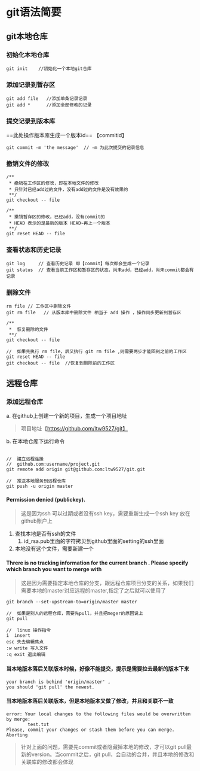 # git语法简要

## git本地仓库

### 初始化本地仓库

```git
git init    //初始化一个本地git仓库
```

### 添加记录到暂存区

 ```git
 git add file   //添加单条记录记录
 git add *      //添加全部修改的记录
 ```

### 提交记录到版本库

==此处操作版本库生成一个版本id== 【commitid】

```git
git commit -m 'the message'  // -m 为此次提交的记录信息
```

### 撤销文件的修改

```git
/**
 * 撤销在工作区的修改，即在本地文件的修改
 * 只针对已经add过的文件，没有add过的文件是没有效果的
 **/
git checkout -- file

/**
 * 撤销暂存区的修改，已经add，没有commit的
 * HEAD 表示的是最新的版本 HEAD~再上一个版本
 **/
git reset HEAD -- file
```

### 查看状态和历史记录

```git
git log     // 查看历史记录 即【commit】每次都会生成一个记录
git status  // 查看当前工作区和暂存区的状态，尚未add，已经add，尚未commit都会有记录
```

### 删除文件

```git
rm file // 工作区中删除文件
git rm file   // 从版本库中删除文件 相当于 add 操作 ，操作同步更新到暂存区

/**
 *  恢复删除的文件
 **/
git checkout -- file

//  如果先执行 rm file，后又执行 git rm file ,则需要两步才能回到之前的工作区
git reset HEAD -- file
git checkout -- file  //恢复到删除前的工作区
```

## 远程仓库

### 添加远程仓库

a. 在github上创建一个新的项目，生成一个项目地址
> 项目地址【https://github.com/ltw9527/git】

b. 在本地仓库下运行命令

```git

//  建立远程连接
//  github.com:username/project.git
git remote add origin git@github.com:ltw9527/git.git

//  推送本地服务到远程仓库
git push -u origin master
```

#### Permission denied (publickey).

> 这是因为ssh 可以过期或者没有ssh key，需要重新生成一个ssh key 放在github账户上

1. 查找本地是否有ssh的文件
    1. id_rsa.pub里面的字符拷贝到github里面的setting的ssh里面
2. 本地没有这个文件，需要新建一个

#### Threre is no tracking information for the current branch . Please specify which branch you want to merge with

> 这是因为需要指定本地仓库的分支，跟远程仓库项目分支的关系，如果我们需要本地的master对应远程的master,指定了之后就可以使用了

```git
git branch --set-upstream-to=origin/master master

//  如果是别人的远程仓库，需要先pull，并且把meger的原因说上
git pull   

//  linux 操作指令
i  insert
esc 失去编辑焦点
:w write 写入文件
:q exit 退出编辑
```

#### 当本地版本落后关联版本时候，好像不能提交，提示是需要拉去最新的版本下来

```git
your branch is behind 'origin/master' ,
you should 'git pull' the newest.
```

#### 当本地版本落后关联版本，但是本地版本又做了修改，并且和关联不一致

```git
error: Your local changes to the following files would be overwritten by merge:
        test.txt
Please, commit your changes or stash them before you can merge.
Aborting
```

> 针对上面的问题，需要先commit或者隐藏掉本地的修改，才可以git pull最新的version。当commit之后，git pull，会自动的合并，并且本地的修改和关联库的修改都会体现